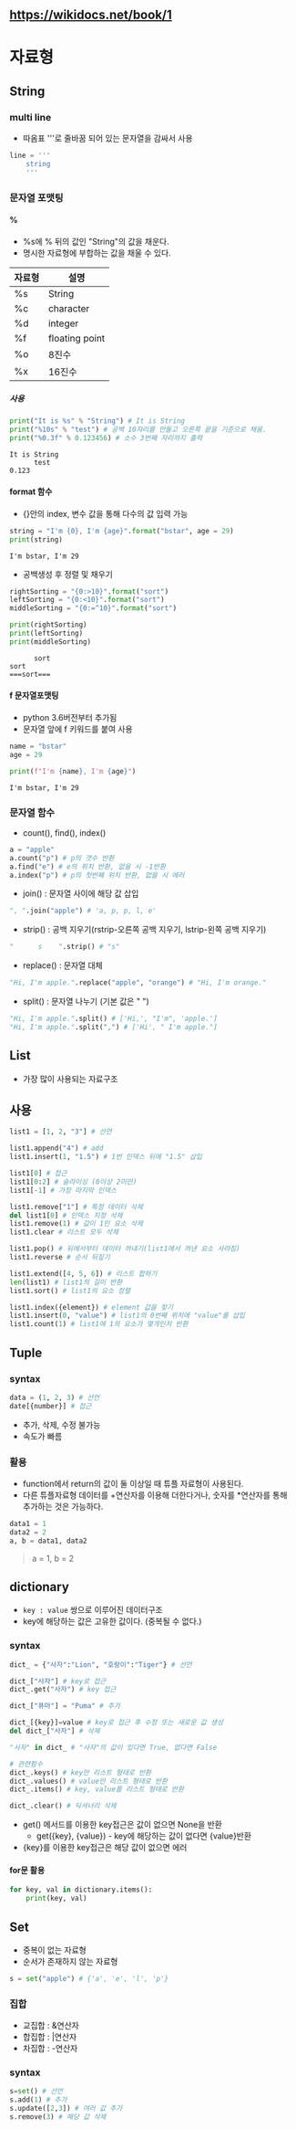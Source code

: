 https://wikidocs.net/book/1
---
# 자료형

## String
### multi line
- 따옴표 '''로 줄바꿈 되어 있는 문자열을 감싸서 사용
```python
line = '''
	string
	'''
```

### 문자열 포맷팅
#### %
- %s에 % 뒤의 값인 "String"의 값을 채운다.
- 명시한 자료형에 부합하는 값을 채울 수 있다.

| 자료형 | 설명           |
| ------ | -------------- |
| %s     | String         |
| %c     | character      |
| %d     | integer        |
| %f     | floating point |
| %o     | 8진수          |
| %x     | 16진수         |

##### 사용
```python
print("It is %s" % "String") # It is String
print("%10s" % "test") # 공백 10자리를 만들고 오른쪽 끝을 기준으로 채움.
print("%0.3f" % 0.123456) # 소수 3번째 자리까지 출력
```
```
It is String
      test
0.123
```

#### format 함수
- {}안의 index,  변수 값을 통해 다수의 값 입력 가능
```python
string = "I'm {0}, I'm {age}".format("bstar", age = 29)
print(string)
```
```
I'm bstar, I'm 29
```
- 공백생성 후 정렬 및 채우기
```python
rightSorting = "{0:>10}".format("sort")
leftSorting = "{0:<10}".format("sort")
middleSorting = "{0:=^10}".format("sort")

print(rightSorting)
print(leftSorting)
print(middleSorting)
```
```
      sort
sort      
===sort===
```

#### f 문자열포맷팅
- python 3.6버전부터 추가됨
- 문자열 앞에 f 키워드를 붙여 사용
```python
name = "bstar"
age = 29

print(f"I'm {name}, I'm {age}")
```
```
I'm bstar, I'm 29
```

### 문자열 함수
- count(), find(), index()
```python
a = "apple"
a.count("p") # p의 갯수 반환
a.find("e") # e의 위치 반환, 없을 시 -1반환
a.index("p") # p의 첫번째 위치 반환, 없을 시 에러
```
- join() : 문자열 사이에 해당 값 삽입
```python
", ".join("apple") # 'a, p, p, l, e'
```
- strip() : 공백 지우기(rstrip-오른쪽 공백 지우기, lstrip-왼쪽 공백 지우기)
```python
"      s    ".strip() # "s"
```
- replace() : 문자열 대체
```python
"Hi, I'm apple.".replace("apple", "orange") # "Hi, I'm orange."
```
- split() : 문자열 나누기 (기본 값은 " ")
```python
"Hi, I'm apple.".split() # ['Hi,', "I'm", 'apple.']
"Hi, I'm apple.".split(",") # ['Hi', " I'm apple."]
```


## List
- 가장 많이 사용되는 자료구조

## 사용
```python
list1 = [1, 2, "3"] # 선언

list1.append("4") # add
list1.insert(1, "1.5") # 1번 인덱스 뒤에 "1.5" 삽입

list1[0] # 접근
list1[0:2] # 슬라이싱 (0이상 2미만)
list1[-1] # 가장 마지막 인덱스

list1.remove["1"] # 특정 데이터 삭제
del list1[0] # 인덱스 지정 삭제
list1.remove(1) # 값이 1인 요소 삭제
list1.clear # 리스트 모두 삭제

list1.pop() # 뒤에서부터 데이터 꺼내기(list1에서 꺼낸 요소 사라짐)
list1.reverse # 순서 뒤짚기

list1.extend([4, 5, 6]) # 리스트 합하기
len(list1) # list1의 길이 반환
list1.sort() # list1의 요소 정렬

list1.index({element}) # element 값을 찾기
list1.insert(0, "value") # list1의 0번째 위치에 "value"를 삽입
list1.count(1) # list1에 1의 요소가 몇개인지 반환
```

## Tuple
### syntax
```python
data = (1, 2, 3) # 선언
date[{number}] # 접근
```
- 추가, 삭제, 수정 불가능
- 속도가 빠름

### 활용
- function에서 return의 값이 둘 이상일 때 튜플 자료형이 사용된다.
- 다른 튜플자료형 데이터를 +연산자를 이용해 더한다거나, 숫자를 \*연산자를 통해 추가하는 것은 가능하다.

```python
data1 = 1
data2 = 2
a, b = data1, data2
```
> a = 1, b = 2

## dictionary
- `key : value` 쌍으로 이루어진 데이터구조
- key에 해당하는 값은 고유한 값이다. (중복될 수 없다.)
### syntax
```python
dict_ = {"사자":"Lion", "호랑이":"Tiger"} # 선언

dict_["사자"] # key로 접근
dict_.get("사자") # key 접근

dict_["퓨마"] = "Puma" # 추가

dict_[{key}]=value # key로 접근 후 수정 또는 새로운 값 생성
del dict_["사자"] # 삭제

"사자" in dict_ # "사자"의 값이 있다면 True, 없다면 False

# 관련함수
dict_.keys() # key만 리스트 형태로 반환
dict_.values() # value만 리스트 형태로 반환
dict_.items() # key, value를 리스트 형태로 반환

dict_.clear() # 딕셔너리 삭제
```
- get() 메서드를 이용한 key접근은 값이 없으면 None을 반환
	- get({key}, {value}) - key에 해당하는 값이 없다면 {value}반환
- {key}를 이용한 key접근은 해당 값이 없으면 에러

#### for문 활용
```python
for key, val in dictionary.items():
	print(key, val)
```

## Set
- 중복이 없는 자료형
- 순서가 존재하지 않는 자료형
```python
s = set("apple") # {'a', 'e', 'l', 'p'}
```
### 집합
- 교집합 : &연산자
- 합집합 : |연산자
- 차집합 : -연산자
### syntax
```python
s=set() # 선언
s.add(1) # 추가
s.update([2,3]) # 여러 값 추가
s.remove(3) # 해당 값 삭제
```

